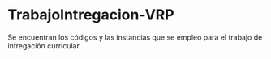 # TrabajoIntregacion-VRP
Se encuentran los códigos y las instancias que se empleo para el trabajo de intregación curricular.
